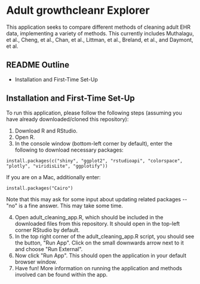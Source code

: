 # Adult growthcleanr Explorer

This application seeks to compare different methods of cleaning adult EHR data, implementing a variety of methods. This currently includes Muthalagu, et al., Cheng, et al., Chan, et al., Littman, et al., Breland, et al., and Daymont, et al.

## README Outline

- Installation and First-Time Set-Up

## Installation and First-Time Set-Up

To run this application, please follow the following steps (assuming you have already downloaded/cloned this repository): 

1. Download R and RStudio.
2. Open R.
3. In the console window (bottom-left corner by default), enter the following to download necessary packages:

```{r}
install.packages(c("shiny", "ggplot2", "rstudioapi", "colorspace", "plotly", "viridisLite", "ggplotify"))
```

If you are on a Mac, additionally enter:

```{r}
install.packages("Cairo")
```

Note that this may ask for some input about updating related packages -- "no" is a fine answer. This may take some time.

4. Open adult_cleaning_app.R, which should be included in the downloaded files from this repository. It should open in the top-left corner RStudio by default.
5. In the top right corner of the adult_cleaning_app.R script, you should see the button, "Run App". Click on the small downwards arrow next to it and choose "Run External".
6. Now click "Run App". This should open the application in your default browser window.
7. Have fun! More information on running the application and methods involved can be found within the app.